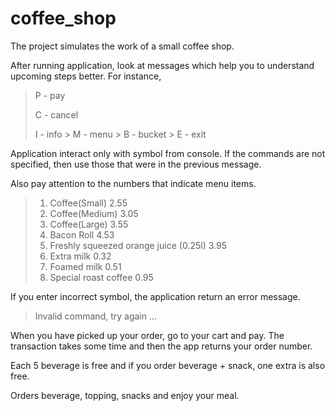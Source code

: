 # coffee_shop
The project simulates the work of a small coffee shop.

After running application, look at messages which help you to understand upcoming steps better.
For instance, 
> P - pay
> 
> C - cancel
> 
> I - info		> M - menu		> B - bucket		> E - exit

Application interact only with symbol from console.
If the commands are not specified, then use those that were in the previous message.

Also pay attention to the numbers that indicate menu items.

> 1. Coffee(Small) 			2.55
> 2. Coffee(Medium) 			3.05
> 3. Coffee(Large) 			3.55
> 4. Bacon Roll 			4.53
> 5. Freshly squeezed orange juice (0.25l) 			3.95
> 6. Extra milk 			0.32
> 7. Foamed milk 			0.51
> 8. Special roast coffee 			0.95

If you enter incorrect symbol, the application return an error message.
> Invalid command, try again ...

When you have picked up your order, go to your cart and pay. 
The transaction takes some time and then the app returns your order number.

Each 5 beverage is free and if you order beverage + snack, one extra is also free.

Orders beverage, topping, snacks and enjoy your meal. 